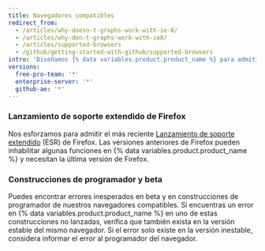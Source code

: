 ```yaml
---
title: Navegadores compatibles
redirect_from:
  - /articles/why-doesn-t-graphs-work-with-ie-8/
  - /articles/why-don-t-graphs-work-with-ie8/
  - /articles/supported-browsers
  - /github/getting-started-with-github/supported-browsers
intro: 'Diseñamos {% data variables.product.product_name %} para admitir las últimas versiones de los navegadores web. Admitimos las versiones actuales de [Chrome](https://www.google.com/chrome/), [Firefox](http://www.mozilla.org/firefox/), [Safari](http://www.apple.com/safari/), y [Microsoft Edge](https://www.microsoft.com/en-us/windows/microsoft-edge).'
versions:
  free-pro-team: '*'
  enterprise-server: '*'
  github-ae: '*'
---
```


### Lanzamiento de soporte extendido de Firefox

Nos esforzamos para admitir el más reciente [Lanzamiento de soporte extendido](https://www.mozilla.org/en-US/firefox/organizations/) (ESR) de Firefox. Las versiones anteriores de Firefox pueden inhabilitar algunas funciones en {% data variables.product.product_name %} y necesitan la última versión de Firefox.

### Construcciones de programador y beta

Puedes encontrar errores inesperados en beta y en construcciones de programador de nuestros navegadores compatibles. Si encuentras un error en {% data variables.product.product_name %} en uno de estas construcciones no lanzadas, verifica que también exista en la versión estable del mismo navegador. Si el error solo existe en la versión inestable, considera informar el error al programador del navegador.
